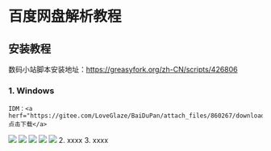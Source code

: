 # 百度网盘解析教程

## 安装教程
数码小站脚本安装地址：https://greasyfork.org/zh-CN/scripts/426806
### 1. Windows
    IDM：<a herf="https://gitee.com/LoveGlaze/BaiDuPan/attach_files/860267/download/Internet%20Download%20Manager%206.39.5.exe">点击下载</a>
<img src="https://gitee.com/LoveGlaze/images/raw/master/ShuMa-IDM.gif" />
<img src="https://gitee.com/LoveGlaze/images/raw/master/IDM1.png" />
<img src="https://gitee.com/LoveGlaze/images/raw/master/IDM2.png" />
<img src="https://gitee.com/LoveGlaze/images/raw/master/IDM3.png" />
<img src="https://gitee.com/LoveGlaze/images/raw/master/IDM4.png" />
2.  xxxx
3.  xxxx



